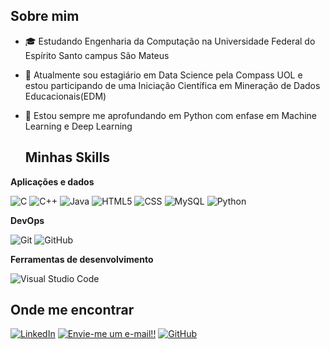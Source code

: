 ## Sobre mim

- 🎓 Estudando Engenharia da Computação na Universidade Federal do Espírito Santo campus São Mateus
- 🔭 Atualmente sou estagiário em Data Science pela Compass UOL e estou participando de uma Iniciação Científica em Mineração de Dados Educacionais(EDM)
- 🌱 Estou sempre me aprofundando em Python com enfase em Machine Learning e Deep Learning

  ## Minhas Skills

**Aplicações e dados**

![C](https://img.shields.io/badge/-C-333333?style=flat&logo=C&logoColor=00599C)
![C++](https://img.shields.io/badge/-C++-333333?style=flat&logo=C%2B%2B&logoColor=00599C)
![Java](https://img.shields.io/badge/-Java-333333?style=flat&logo=Java&logoColor=007396)
![HTML5](https://img.shields.io/badge/-HTML5-333333?style=flat&logo=HTML5)
![CSS](https://img.shields.io/badge/-CSS-333333?style=flat&logo=CSS3&logoColor=1572B6)
![MySQL](https://img.shields.io/badge/-MySQL-333333?style=flat&logo=mysql)
![Python](https://img.shields.io/badge/-Python-333333?style=flat&logo=Python&logoColor=3776AB)

**DevOps**

![Git](https://img.shields.io/badge/-Git-333333?style=flat&logo=git)
![GitHub](https://img.shields.io/badge/-GitHub-333333?style=flat&logo=github)

**Ferramentas de desenvolvimento**

![Visual Studio Code](https://img.shields.io/badge/-Vs%20Code-333333?style=flat&logo=vs-code&logoColor=007ACC)


## Onde me encontrar
<a href="https://www.linkedin.com/in/gabriel-martins-ba77511bb/">![LinkedIn](https://img.shields.io/badge/LinkedIn-0077B5?style=for-the-badge&logo=linkedin&logoColor=white)</a>
<a href="mailto:gabriel.gms0147@gmail.com">![Envie-me um e-mail!!](https://img.shields.io/badge/Gmail-D14836?style=for-the-badge&logo=gmail&logoColor=white)</a>
<a href="https://github.com/gabriel0147">![GitHub](https://img.shields.io/github/followers/gabriel0147?label=follow&style=social)</a>

